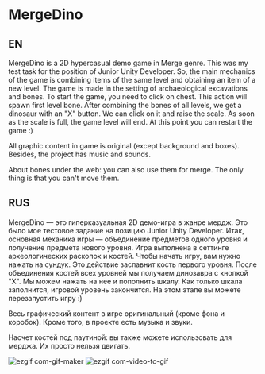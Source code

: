 # MergeDino
## EN
MergeDino is a 2D hypercasual demo game in Merge genre. This was my test task for the position of Junior Unity Developer. 
So, the main mechanics of the game is combining items of the same level and obtaining an item of a new level. 
The game is made in the setting of archaeological excavations and bones. To start the game, you need to click on chest. This action will spawn first level bone. After combining the bones of all levels, we get a dinosaur with an "X" button.
We can click on it and raise the scale. As soon as the scale is full, the game level will end. At this point you can restart the game :)

All graphic content in game is original (except background and boxes). Besides, the project has music and sounds.

About bones under the web: you can also use them for merge. The only thing is that you can't move them.

## RUS

MergeDino — это гиперказуальная 2D демо-игра в жанре мердж. Это было мое тестовое задание на позицию Junior Unity Developer.
Итак, основная механика игры — объединение предметов одного уровня и получение предмета нового уровня.
Игра выполнена в сеттинге археологических раскопок и костей. Чтобы начать игру, вам нужно нажать на сундук. Это действие заспавнит кость первого уровня. После
объединения костей всех уровней мы получаем динозавра с кнопкой "Х".
Мы можем нажать на нее и пополнить шкалу. Как только шкала заполнится, игровой уровень закончится. На этом этапе вы можете перезапустить игру :)

Весь графический контент в игре оригинальный (кроме фона и коробок). Кроме того, в проекте есть музыка и звуки.

Насчет костей под паутиной: вы также можете использовать для мерджа. Их просто нельзя двигать.


![ezgif com-gif-maker](https://user-images.githubusercontent.com/71431806/219102677-2beddbc5-4158-44a1-a497-693eb52b0534.gif)
![ezgif com-video-to-gif](https://user-images.githubusercontent.com/71431806/219102694-311567d5-01ad-4acb-95b8-b647844413d9.gif)
